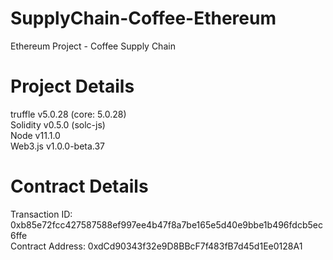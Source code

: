 # SupplyChain-Coffee-Ethereum
Ethereum Project - Coffee Supply Chain

# Project Details
truffle v5.0.28 (core: 5.0.28)  
Solidity v0.5.0 (solc-js)  
Node v11.1.0  
Web3.js v1.0.0-beta.37  

# Contract Details
Transaction ID: 0xb85e72fcc427587588ef997ee4b47f8a7be165e5d40e9bbe1b496fdcb5ec6ffe  
Contract Address: 0xdCd90343f32e9D8BBcF7f483fB7d45d1Ee0128A1  
